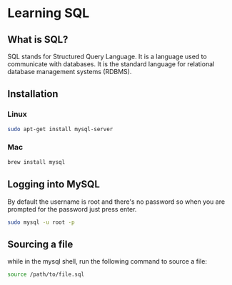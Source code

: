 # Learning SQL

## What is SQL?

SQL stands for Structured Query Language. It is a language used to communicate with databases. It is the standard language for relational database management systems (RDBMS).

## Installation

### Linux

```bash
sudo apt-get install mysql-server
```

### Mac

```bash
brew install mysql
```

## Logging into MySQL

By default the username is root and there's no password so when you are prompted for the password just press enter.

```bash
sudo mysql -u root -p
```

## Sourcing a file

while in the mysql shell, run the following command to source a file:

```bash
source /path/to/file.sql
```
